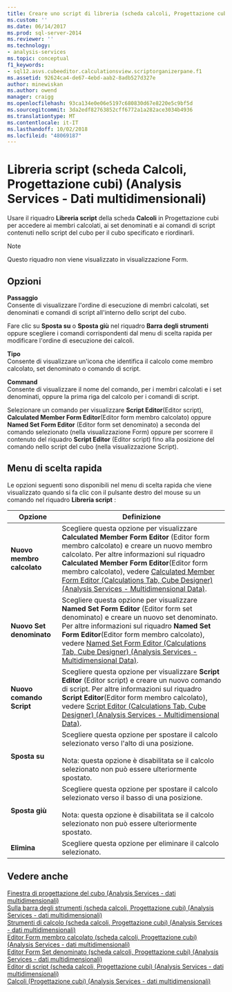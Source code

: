 ```yaml
---
title: Creare uno script di libreria (scheda calcoli, Progettazione cubi) (Analysis Services - dati multidimensionali) | Microsoft Docs
ms.custom: ''
ms.date: 06/14/2017
ms.prod: sql-server-2014
ms.reviewer: ''
ms.technology:
- analysis-services
ms.topic: conceptual
f1_keywords:
- sql12.asvs.cubeeditor.calculationsview.scriptorganizerpane.f1
ms.assetid: 92624ca4-de67-4ebd-aab2-8adb527d327e
author: minewiskan
ms.author: owend
manager: craigg
ms.openlocfilehash: 93ca134e0e06e5197c680830d67e8220e5c9bf5d
ms.sourcegitcommit: 3da2edf82763852cff6772a1a282ace3034b4936
ms.translationtype: MT
ms.contentlocale: it-IT
ms.lasthandoff: 10/02/2018
ms.locfileid: "48069187"
---
```

# <a name="script-organizer-calculations-tab-cube-designer-analysis-services---multidimensional-data"></a>Libreria script (scheda Calcoli, Progettazione cubi) (Analysis Services - Dati multidimensionali)
  Usare il riquadro **Libreria script** della scheda **Calcoli** in Progettazione cubi per accedere ai membri calcolati, ai set denominati e ai comandi di script contenuti nello script del cubo per il cubo specificato e riordinarli.  
  
> [!NOTE]  
>  Questo riquadro non viene visualizzato in visualizzazione Form.  
  
## <a name="options"></a>Opzioni  
 **Passaggio**  
 Consente di visualizzare l'ordine di esecuzione di membri calcolati, set denominati e comandi di script all'interno dello script del cubo.  
  
 Fare clic su **Sposta su** o **Sposta giù** nel riquadro **Barra degli strumenti** oppure scegliere i comandi corrispondenti dal menu di scelta rapida per modificare l'ordine di esecuzione dei calcoli.  
  
 **Tipo**  
 Consente di visualizzare un'icona che identifica il calcolo come membro calcolato, set denominato o comando di script.  
  
 **Command**  
 Consente di visualizzare il nome del comando, per i membri calcolati e i set denominati, oppure la prima riga del calcolo per i comandi di script.  
  
 Selezionare un comando per visualizzare **Script Editor**(Editor script), **Calculated Member Form Editor**(Editor form membro calcolato) oppure **Named Set Form Editor** (Editor form set denominato) a seconda del comando selezionato (nella visualizzazione Form) oppure per scorrere il contenuto del riquadro **Script Editor** (Editor script) fino alla posizione del comando nello script del cubo (nella visualizzazione Script).  
  
## <a name="context-menu"></a>Menu di scelta rapida  
 Le opzioni seguenti sono disponibili nel menu di scelta rapida che viene visualizzato quando si fa clic con il pulsante destro del mouse su un comando nel riquadro **Libreria script** :  
  
|Opzione|Definizione|  
|------------|----------------|  
|**Nuovo membro calcolato**|Scegliere questa opzione per visualizzare **Calculated Member Form Editor** (Editor form membro calcolato) e creare un nuovo membro calcolato. Per altre informazioni sul riquadro **Calculated Member Form Editor**(Editor form membro calcolato), vedere [Calculated Member Form Editor &#40;Calculations Tab, Cube Designer&#41; &#40;Analysis Services - Multidimensional Data&#41;](calculated-member-form-editor-cube-designer-analysis-services-multidimensional-data.md).|  
|**Nuovo Set denominato**|Scegliere questa opzione per visualizzare **Named Set Form Editor** (Editor form set denominato) e creare un nuovo set denominato. Per altre informazioni sul riquadro **Named Set Form Editor**(Editor form membro calcolato), vedere [Named Set Form Editor &#40;Calculations Tab, Cube Designer&#41; &#40;Analysis Services - Multidimensional Data&#41;](named-set-form-editor-cube-designer-analysis-services-multidimensional-data.md).|  
|**Nuovo comando Script**|Scegliere questa opzione per visualizzare **Script Editor** (Editor script) e creare un nuovo comando di script. Per altre informazioni sul riquadro **Script Editor**(Editor form membro calcolato), vedere [Script Editor &#40;Calculations Tab, Cube Designer&#41; &#40;Analysis Services - Multidimensional Data&#41;](script-editor-calculations-cube-designer-analysis-services-multidimensional-data.md).|  
|**Sposta su**|Scegliere questa opzione per spostare il calcolo selezionato verso l'alto di una posizione.<br /><br /> Nota: questa opzione è disabilitata se il calcolo selezionato non può essere ulteriormente spostato.|  
|**Sposta giù**|Scegliere questa opzione per spostare il calcolo selezionato verso il basso di una posizione.<br /><br /> Nota: questa opzione è disabilitata se il calcolo selezionato non può essere ulteriormente spostato.|  
|**Elimina**|Scegliere questa opzione per eliminare il calcolo selezionato.|  
  
## <a name="see-also"></a>Vedere anche  
 [Finestra di progettazione del cubo &#40;Analysis Services - dati multidimensionali&#41;](cube-designer-analysis-services-multidimensional-data.md)   
 [Sulla barra degli strumenti &#40;scheda calcoli, Progettazione cubi&#41; &#40;Analysis Services - dati multidimensionali&#41;](toolbar-calculations-tab-cube-designer-analysis-services-multidimensional-data.md)   
 [Strumenti di calcolo &#40;scheda calcoli, Progettazione cubi&#41; &#40;Analysis Services - dati multidimensionali&#41;](calculation-tools-cube-designer-analysis-services-multidimensional-data.md)   
 [Editor Form membro calcolato &#40;scheda calcoli, Progettazione cubi&#41; &#40;Analysis Services - dati multidimensionali&#41;](calculated-member-form-editor-cube-designer-analysis-services-multidimensional-data.md)   
 [Editor Form Set denominato &#40;scheda calcoli, Progettazione cubi&#41; &#40;Analysis Services - dati multidimensionali&#41;](named-set-form-editor-cube-designer-analysis-services-multidimensional-data.md)   
 [Editor di script &#40;scheda calcoli, Progettazione cubi&#41; &#40;Analysis Services - dati multidimensionali&#41;](script-editor-calculations-cube-designer-analysis-services-multidimensional-data.md)   
 [Calcoli &#40;Progettazione cubi&#41; &#40;Analysis Services - dati multidimensionali&#41;](calculations-cube-designer-analysis-services-multidimensional-data.md)  
  
  
